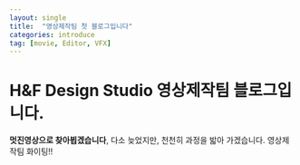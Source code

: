 ```yaml
---
layout: single
title:  "영상제작팀 첫 블로그입니다"
categories: introduce
tag: [movie, Editor, VFX]
---
```


# H&F Design Studio 영상제작팀 블로그입니다.

**멋진영상으로 찾아뵙겠습니다**, 다소 늦었지만, 천천히 과정을 밟아 가겠습니다.
영상제작팀 화이팅!!
